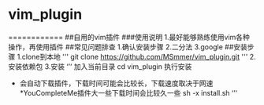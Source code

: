 # vim_plugin
============
##自用的vim插件
###使用说明
1.最好能够熟练使用vim各种操作，再使用插件
##常见问题排查
1.确认安装步骤
2.二分法
3.google
##安装步骤
1.clone到本地
'''
git clone https://github.com/MSmmer/vim_plugin.git
'''
2.安装依赖包
3.安装
‘’‘
加入当前目录
cd vim_plugin
执行安装
* 会自动下载插件，下载时间可能会比较长，下载速度取决于网速
*YouCompleteMe插件大一些下载时间会比较久一些
sh -x install.sh
‘’‘
